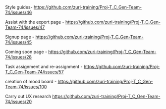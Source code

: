 Style guides- https://github.com/zuri-training/Proj-T_C_Gen-Team-74/issues/46

Assist with the export page	- https://github.com/zuri-training/Proj-T_C_Gen-Team-74/issues/47

Signup page	- https://github.com/zuri-training/Proj-T_C_Gen-Team-74/issues/45

Coming soon page - https://github.com/zuri-training/Proj-T_C_Gen-Team-74/issues/28

Task assignment and re-assignment - https://github.com/zuri-training/Proj-T_C_Gen-Team-74/issues/57

creation of mood board	- https://github.com/zuri-training/Proj-T_C_Gen-Team-74/issues/100 

Carry out UX research	https://github.com/zuri-training/Proj-T_C_Gen-Team-74/issues/20
